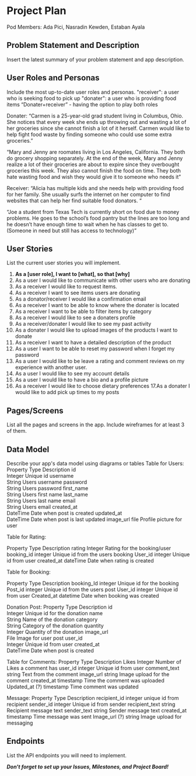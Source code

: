 # Project Plan

Pod Members: Ada Pici, Nasradin Kewden, Estaban Ayala


## Problem Statement and Description

Insert the latest summary of your problem statement and app description.

## User Roles and Personas

Include the most up-to-date user roles and personas.
"receiver": a user who is seeking food to pick up 
"donater": a user who is providing food items
“Donater+receiver” - having the option to play both roles

Donater: 
“Carmen is a 25-year-old grad student living in Columbus, Ohio. She notices that every week she ends up throwing out and wasting a lot of her groceries since she cannot finish a lot of it herself. Carmen would like to help fight food waste by finding someone who could use some extra groceries.”

“Mary and Jenny are roomates living in Los Angeles, California. They both do grocery shopping separately. At the end of the week, Mary and Jenny realize a lot of their groceries are about to expire since they overbought groceries this week. They also cannot finish the food on time. They both hate wasting food and wish they would give it to someone who needs it”

Receiver:
“Alicia has multiple kids and she needs help with providing food for her family. She usually surfs the internet on her computer to find websites that can help her find suitable food donators. “

“Joe a student from Texas Tech is currently short on food due to money problems. He goes to the school’s food pantry but the lines are too long and he doesn’t have enough time to wait when he has classes to get to. (Someone in need but still has access to technology)”


## User Stories

List the current user stories you will implement.

1. **As a [user role], I want to [what], so that [why]**
2. As a user I would like to communicate with other users who are donating
3. As a receiver I would like to request items.
4. As a receiver I want to see items users are donating
5. As a donator/receiver I would like a confirmation email 
6. As a receiver I want to be able to know where the donater is located
7. As a receiver I want to be able to filter items by category
8. As a receiver I would like to see a donaters profile
9. As a receiver/donater I would like to see my past activity
10. As a donater I would like to upload images of the products I want to donate
11. As a receiver I want to have a detailed description of the product
12. As a user I want to be able to reset my password when I forget my password
13. As a user I would like to be leave a rating and comment reviews on my experience with another user.
14. As a user I would like to see my account details 
15. As a user I would like to have a bio and a profile picture
16. As a receiver I would like to choose dietary preferences 
17.As a donater I would like to add pick up times to my posts


## Pages/Screens

List all the pages and screens in the app. Include wireframes for at least 3 of them.

## Data Model

Describe your app's data model using diagrams or tables
Table for Users:
Property
Type
Description
id   
Integer
Unique id
username  
String
Users username
password    
String
Users password
first_name  
String
Users first name
last_name   
String
Users last name
email    
String
Users email
created_at  
DateTime
Date when post is created
updated_at  
DateTime
Date when post is last updated
image_url
file
Profile picture for user

 
 
 
Table for Rating:
 
Property
Type
Description
rating
Integer
Rating for the booking/user
booking_id
integer
Unique id from the users booking
User_id
integer
Unique id from user
created_at
dateTime
Date when rating is created

 
 
Table for Booking:
 
Property
Type
Description
booking_Id
integer
Unique id for the booking
Post_id
integer
Unique id from the users post
User_id
integer
Unique id from user
Created_at
datetime
Date when booking was created

 
 
 
Donation Post:
Property
Type
Description
id        
Integer
Unique id for the donation
name    
String
Name of the donation
category   
String
Category of the donation
quantity  
Integer
Quantity of the donation
image_url   
File
Image for user post
user_id    
Integer
Unique id from user
created_at  
DateTime
Date when post is created

 
 
   
 
  
 
 
 
 
 
 
 
Table for Comments:
Property
Type
Description
Likes
Integer
Number of Likes a comment has
user_id
integer
Unique id from user
comment_text
string
Text from the comment
image_url
string
Image upload for the comment
created_at
timestamp
Time the comment was uploaded
Updated_at (?)
timestamp
Time comment was updated

 
 
Message:
Property
Type
Description
recipient_id
integer
unique id from recipient
sender_id
integer
Unique id from sender
recipient_text
string
Recipient message text
sender_text
string
Sender message text
created_at
timestamp
Time message was sent
Image_url (?)
string
Image upload for messaging 



## Endpoints

List the API endpoints you will need to implement.

***Don't forget to set up your Issues, Milestones, and Project Board!***
